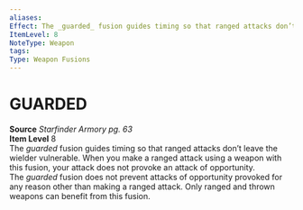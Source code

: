 ```yaml
---
aliases: 
Effect: The _guarded_ fusion guides timing so that ranged attacks don’t leave the wielder vulnerable. When you make a ranged attack using a weapon with this fusion, your attack does not provoke an attack of opportunity. The _guarded_ fusion does not prevent attacks of opportunity provoked for any reason other than making a ranged attack. Only ranged and thrown weapons can benefit from this fusion.
ItemLevel: 8
NoteType: Weapon
tags: 
Type: Weapon Fusions
---
```

# GUARDED
**Source** _Starfinder Armory pg. 63_  
**Item Level** 8  
The _guarded_ fusion guides timing so that ranged attacks don’t leave the wielder vulnerable. When you make a ranged attack using a weapon with this fusion, your attack does not provoke an attack of opportunity. The _guarded_ fusion does not prevent attacks of opportunity provoked for any reason other than making a ranged attack. Only ranged and thrown weapons can benefit from this fusion.